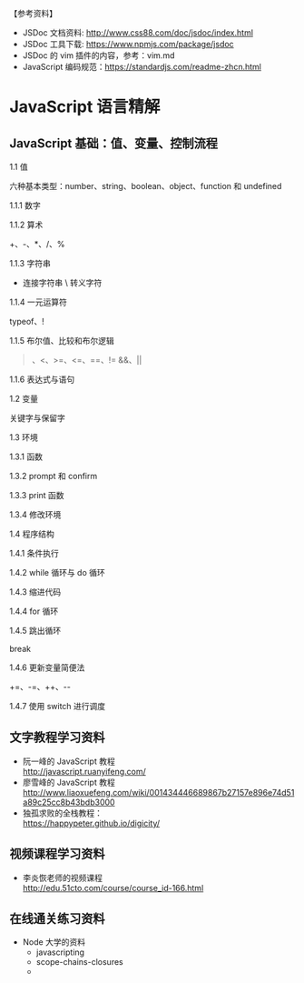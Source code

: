 【参考资料】  

- JSDoc 文档资料: http://www.css88.com/doc/jsdoc/index.html  
- JSDoc 工具下载: https://www.npmjs.com/package/jsdoc
- JSDoc 的 vim 插件的内容，参考：vim.md  
- JavaScript 编码规范：https://standardjs.com/readme-zhcn.html

# JavaScript 语言精解

## JavaScript 基础：值、变量、控制流程

1.1 值

六种基本类型：number、string、boolean、object、function 和 undefined

1.1.1 数字

1.1.2 算术

+、-、\*、/、%

1.1.3 字符串

+ 连接字符串
\ 转义字符

1.1.4 一元运算符

typeof、!

1.1.5 布尔值、比较和布尔逻辑

>、<、>=、<=、==、!=
&&、||

1.1.6 表达式与语句

1.2 变量

关键字与保留字

1.3 环境

1.3.1 函数

1.3.2 prompt 和 confirm

1.3.3 print 函数

1.3.4 修改环境

1.4 程序结构

1.4.1 条件执行

1.4.2 while 循环与 do 循环

1.4.3 缩进代码

1.4.4 for 循环

1.4.5 跳出循环

break

1.4.6 更新变量简便法

+=、-=、++、--

1.4.7 使用 switch 进行调度




## 文字教程学习资料

- 阮一峰的 JavaScript 教程  
  http://javascript.ruanyifeng.com/  
- 廖雪峰的 JavaScript 教程  
  http://www.liaoxuefeng.com/wiki/001434446689867b27157e896e74d51a89c25cc8b43bdb3000  
- 独孤求败的全栈教程：  
  https://happypeter.github.io/digicity/

## 视频课程学习资料

- 李炎恢老师的视频课程  
  http://edu.51cto.com/course/course_id-166.html

## 在线通关练习资料

- Node 大学的资料
  - javascripting
  - scope-chains-closures
  -
